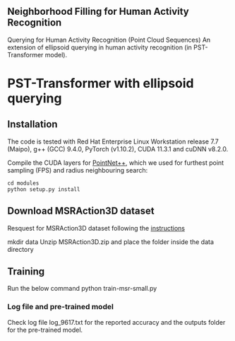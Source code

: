 ## Neighborhood Filling for Human Activity Recognition
Querying for Human Activity Recognition (Point Cloud Sequences)
An extension of ellipsoid querying in human activity recognition (in PST-Transformer model).

# PST-Transformer with ellipsoid querying
## Installation
The code is tested with Red Hat Enterprise Linux Workstation release 7.7 (Maipo), g++ (GCC) 9.4.0, PyTorch (v1.10.2), CUDA 11.3.1 and cuDNN v8.2.0.

Compile the CUDA layers for [PointNet++](http://arxiv.org/abs/1706.02413), which we used for furthest point sampling (FPS) and radius neighbouring search:
```
cd modules
python setup.py install
```

## Download MSRAction3D dataset
Resquest for MSRAction3D dataset following the [instructions](https://sites.google.com/view/wanqingli/data-sets/msr-action3d)

mkdir data
Unzip MSRAction3D.zip and place the folder inside the data directory

## Training
Run the below command
python train-msr-small.py

### Log file and pre-trained model
Check log file log_9617.txt for the reported accuracy and the outputs folder for the pre-trained model.
